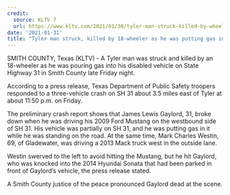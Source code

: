 ```yaml
---
credit:
  source: KLTV 7
  url: https://www.kltv.com/2021/01/30/tyler-man-struck-killed-by-wheeler-he-was-putting-gas-disabled-vehicle/
date: '2021-01-31'
title: "Tyler man struck, killed by 18-wheeler as he was putting gas in disabled vehicle"
---
```

SMITH COUNTY, Texas (KLTV) - A Tyler man was struck and killed by an 18-wheeler as he was pouring gas into his disabled vehicle on State Highway 31 in Smith County late Friday night.

According to a press release, Texas Department of Public Safety troopers responded to a three-vehicle crash on SH 31 about 3.5 miles east of Tyler at about 11:50 p.m. on Friday.

The preliminary crash report shows that James Lewis Gaylord, 31, broke down when he was driving his 2009 Ford Mustang on the westbound side of SH 31. His vehicle was partially on SH 31, and he was putting gas in it while he was standing on the road. At the same time, Mark Charles Westin, 69, of Gladewater, was driving a 2013 Mack truck west in the outside lane.

Westin swerved to the left to avoid hitting the Mustang, but he hit Gaylord, who was knocked into the 2014 Hyundai Sonata that had been parked in front of Gaylord’s vehicle, the press release stated.

A Smith County justice of the peace pronounced Gaylord dead at the scene.
